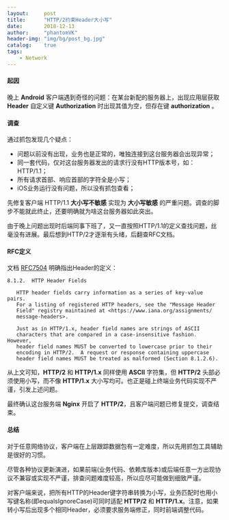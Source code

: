 ```yaml
---
layout:     post
title:      "HTTP/2约束Header大小写"
date:       2018-12-13
author:     "phantomVK"
header-img: "img/bg/post_bg.jpg"
catalog:    true
tags:
    - Network
---
```


#### 起因

晚上 __Android__ 客户端遇到奇怪的问题：在某台新配的服务器上，出现应用层获取 __Header__ 自定义键 __Authorization__ 时出现其值为空，但存在键 __authorization__ 。

#### 调查

通过抓包发现几个疑点：

- 问题以前没有出现，业务也是正常的，唯独连接到这台服务器会出现异常；
- 同一套代码，仅对这台服务器发出的请求行没有HTTP版本号，如：HTTP/1.1；
- 所有请求首部、响应首部的字符全是小写；
- iOS业务运行没有问题，所以没有抓包查看；

先修复客户端 HTTP/1.1 __大小写不敏感__ 实现为 __大小写敏感__ 的严重问题。调查的脚步不能就此终止，还要明确就为啥这台服务器如此突出。

由于晚上问题出现时后端同事下班了，又一直按照HTTP/1.1的定义查找问题，丝毫没有进展。最后想到HTTP/2才逐渐有头绪，后翻查RFC文档。

#### RFC定义

文档 [RFC7504](https://tools.ietf.org/html/rfc7540#section-8.1.2) 明确指出Header的定义：

```
8.1.2.  HTTP Header Fields

   HTTP header fields carry information as a series of key-value pairs.
   For a listing of registered HTTP headers, see the "Message Header
   Field" registry maintained at <https://www.iana.org/assignments/
   message-headers>.

   Just as in HTTP/1.x, header field names are strings of ASCII
   characters that are compared in a case-insensitive fashion.  However,
   header field names MUST be converted to lowercase prior to their
   encoding in HTTP/2.  A request or response containing uppercase
   header field names MUST be treated as malformed (Section 8.1.2.6).
```

从上文可知，__HTTP/2__ 和 __HTTP/1.x__ 同样使用 __ASCII__ 字符集，但 __HTTP/2__ 头部必须使用小写，而不像 __HTTP/1.x__ 大小写均可。也正是碰上终端业务代码实现不严谨，引发上述问题。

最终确认这台服务端 __Nginx__ 开启了 __HTTP/2__，且客户端问题已修复提交，调查结束。

#### 总结

对于任意网络协议，客户端在上层跟踪数据包有一定难度，所以先用抓包工具辅助是很好的习惯。

尽管各种协议更新演进，如果前端(业务代码、依赖库版本)或后端任意一方出现协议不兼容或实现不严谨，排查问题难度较高，所以应尽可能做到细致严谨。

对客户端来说，把所有HTTP的Header键字符串转换为小写，业务匹配时也用小写键名称(即equalsIgnoreCase)可同时适配 __HTTP/2__ 和 __HTTP/1.x__。注意，如果转小写后出现多个相同Header，必须要求服务端修正，同时前端调整代码。

